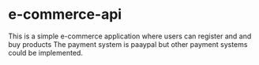 # e-commerce-api
This is a simple e-commerce application where users can register and and buy products 
The payment system is paaypal but other payment systems could be implemented.
